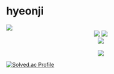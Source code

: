 # hyeonji
<img src="https://capsule-render.vercel.app/api?type=waving&color=auto&height=200&section=header&text=Hyeonji_Github&fontSize=90" />


<div align="center">
	<img src="https://img.shields.io/badge/Python-007396?style=flat&logo=python&logoColor=white" />
	<img src="https://img.shields.io/badge/C-E34F26?style=flat&logo=C&logoColor=white" />
</div>

<div align="center">
<img src="https://github-readme-stats.vercel.app/api/top-langs/?username=o3od3d&layout=compact"><br><br>
<img src="https://github-readme-stats.vercel.app/api?username=o3od3d&show_icons=true">
</div>

[![Solved.ac Profile](http://mazassumnida.wtf/api/generate_badge?boj=o3od3d)](https://solved.ac/o3od3d)
